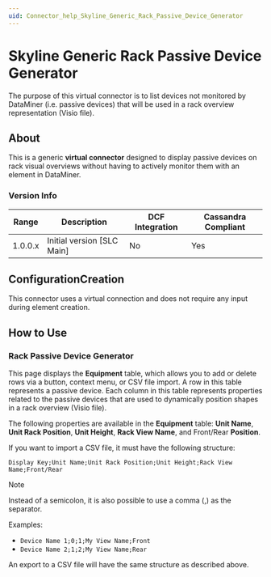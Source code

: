 ```yaml
---
uid: Connector_help_Skyline_Generic_Rack_Passive_Device_Generator
---
```


# Skyline Generic Rack Passive Device Generator

The purpose of this virtual connector is to list devices not monitored by DataMiner (i.e. passive devices) that will be used in a rack overview representation (Visio file).

## About

This is a generic **virtual connector** designed to display passive devices on rack visual overviews without having to actively monitor them with an element in DataMiner.

### Version Info

| Range   | Description                | DCF Integration | Cassandra Compliant |
|---------|----------------------------|-----------------|---------------------|
| 1.0.0.x | Initial version [SLC Main] | No              | Yes                 |

## ConfigurationCreation

This connector uses a virtual connection and does not require any input during element creation.

## How to Use

### Rack Passive Device Generator

This page displays the **Equipment** table, which allows you to add or delete rows via a button, context menu, or CSV file import. A row in this table represents a passive device. Each column in this table represents properties related to the passive devices that are used to dynamically position shapes in a rack overview (Visio file).

The following properties are available in the **Equipment** table: **Unit Name**, **Unit Rack Position**, **Unit Height**, **Rack View Name**, and Front/Rear **Position**.

If you want to import a CSV file, it must have the following structure:

`Display Key;Unit Name;Unit Rack Position;Unit Height;Rack View Name;Front/Rear`

> [!NOTE]
> Instead of a semicolon, it is also possible to use a comma (,) as the separator.
>
> Examples:
>
> - `Device Name 1;0;1;My View Name;Front`
> - `Device Name 2;1;2;My View Name;Rear`

An export to a CSV file will have the same structure as described above.

